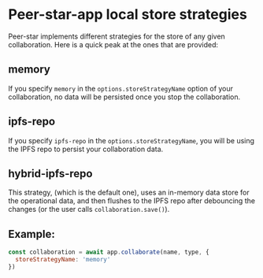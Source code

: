 # Peer-star-app local store strategies

Peer-star implements different strategies for the store of any given collaboration. Here is a quick peak at the ones that are provided:

## memory

If you specify `memory` in the  `options.storeStrategyName` option of your collaboration, no data will be persisted once you stop the collaboration.


## ipfs-repo

If you specify `ipfs-repo` in the `options.storeStrategyName`, you will be using the IPFS repo to persist your collaboration data.

## hybrid-ipfs-repo

This strategy, (which is the default one), uses an in-memory data store for the operational data, and then flushes to the IPFS repo after debouncing the changes (or the user calls `collaboration.save()`).

## Example:

```js
const collaboration = await app.collaborate(name, type, {
  storeStrategyName: 'memory'
})
```
